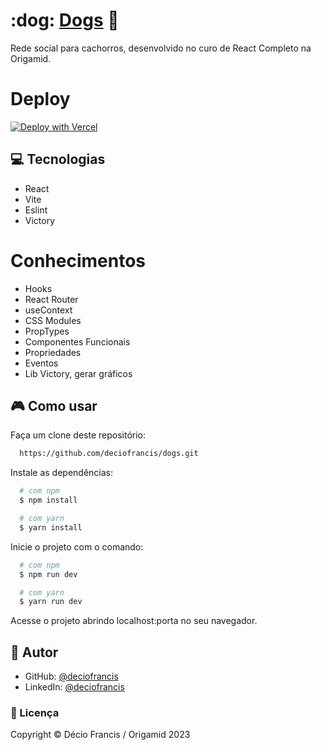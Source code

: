<h1>:dog: <a href="#">Dogs</a>  🐶</h1>

Rede social para cachorros, desenvolvido no curo de React Completo na Origamid.

# Deploy

 [![Deploy with Vercel](https://vercel.com/button)](https://dogs-orpin-eight.vercel.app/)


## :computer: Tecnologias

- React
- Vite
- Eslint
- Victory

# Conhecimentos 

- Hooks
- React Router
- useContext
- CSS Modules
- PropTypes
- Componentes Funcionais
- Propriedades
- Eventos
- Lib Victory, gerar gráficos


##  🎮 Como usar

Faça um clone deste repositório:

```bash
  https://github.com/deciofrancis/dogs.git
```
Instale as dependências:
```bash
  # com npm
  $ npm install

  # com yarn
  $ yarn install
```
Inicie o projeto com o comando:
```bash
  # com npm
  $ npm run dev

  # com yarn
  $ yarn run dev
```

Acesse o projeto abrindo localhost:porta no seu navegador.
## :blue_book: Autor

- GitHub: [@deciofrancis](https://www.github.com/deciofrancis)
- LinkedIn: [@deciofrancis](https://www.linkedin.com/in/deciofrancis)

### 📃 Licença

Copyright © Décio Francis / Origamid 2023